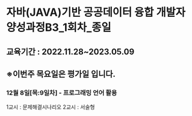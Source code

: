 # 자바(JAVA)기반 공공데이터 융합 개발자 양성과정B3_1회차_종일
<h2>교육기간 : 2022.11.28~2023.05.09<h2>
<h2>※이번주 목요일은 평가일 입니다.</h2>
  <h3>12월 8일[목:9일차] - 프로그래밍 언어 활용</h3>
  1교시 : 문제해결시나리오
  2교시 : 서술형
